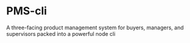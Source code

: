 # PMS-cli
A three-facing product management system for buyers, managers, and supervisors packed into a powerful node cli
